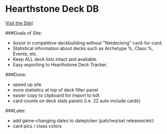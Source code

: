 # Hearthstone Deck DB
[Visit the Site!](https://mudzereli.github.io/HearthstoneDeckDB/#/)

###Goals of Site:
- Assist in competitive deckbuilding without "Netdecking" card-for-card.
- Statistical information about decks such as Archetype %, Class %, Events, etc.
- Keep ALL deck lists intact and available.
- Easy exporting to Hearthstone Deck Tracker.

###Done:
- speed up site
- more statistics at top of deck filter panel
- easier copy to clipboard for import to hdt
- card counts on deck stats panels (i.e. 22 auto include cards)

###Later:
- add game-changing dates to datepicker (patches/set releases/etc)
- card pics / class colors